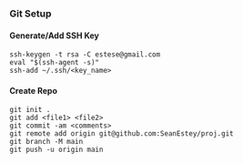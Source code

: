 


### Git Setup

#### Generate/Add SSH Key

```
ssh-keygen -t rsa -C estese@gmail.com
eval "$(ssh-agent -s)"
ssh-add ~/.ssh/<key_name>
```

#### Create Repo

```
git init .
git add <file1> <file2>
git commit -am <comments>
git remote add origin git@github.com:SeanEstey/proj.git
git branch -M main
git push -u origin main
```
